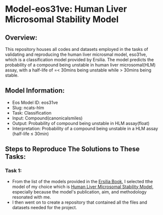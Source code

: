 # Model-eos31ve: Human Liver Microsomal Stability Model

## Overview:
This repository houses all codes and datasets employed in the tasks of validating and reproducing the human liver microsmal model, eso31ve, which is a classification model provided by Ersilia. The model predicts the probability of a compound being unstable in human liver microsomal(HLM) assay, with a half-life of =< 30mins being unstable while > 30mins being stable. 

## Model Information:
- Eos Model ID: eos31ve
- Slug: ncats-hlm
- Task: Classification
- Input: Compound(canonicalsmiles)
- Output: Probability of compound being unstable in HLM assay(float)
- Interpretation: Probability of a compound being unstable in a HLM assay (half-life ≤ 30min)

## Steps to Reproduce The Solutions to These Tasks:
### Task 1:
- From the list of the models provided in the [Ersilia Book](https://ersilia.gitbook.io/ersilia-book/contributors/internships/outreachy-summer-2024), I selected tthe model of my choice which is [Human Liver Microsomal Stability Model](https://github.com/ersilia-os/eos31ve), especially because the model's publication, aim, and methodology resonated with me.
- I then went on to create a repository that contained all the files and datasets needed for the project.
  
